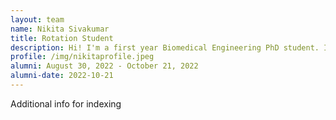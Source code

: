```yaml
---
layout: team
name: Nikita Sivakumar
title: Rotation Student
description: Hi! I'm a first year Biomedical Engineering PhD student. I am fascinated by our growing ability to acquire data at various spatiotemporal scales of biology-- from being able to spatially resolve the expression of thousands of proteins inside individual cells to being able to capture the 3D organization of several tissues in critical organ systems, we can now measure disease-relevant features at the molecular, cellular, tissue, and organ scales. I am interested in applying data-driven and modeling approaches to understand how high-dimensional intracellular data not only translate to cell phenotypes and cell states, but also how this information describes intercellular behaviors such as unique spatial organizations or cell-cell signaling networks. Beyond the lab I am interested in STEM outreach and exploring Baltimore.
profile: /img/nikitaprofile.jpeg
alumni: August 30, 2022 - October 21, 2022
alumni-date: 2022-10-21
---
```


Additional info for indexing
